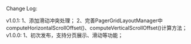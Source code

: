 Change Log:

v1.0.1:
1、添加滑动冲突处理；
2、完善PagerGridLayoutManager中computeHorizontalScrollOffset()、computeVerticalScrollOffset()计算方法；
v1.0.0:
1、初次发布，支持分页展示、滑动等功能；
